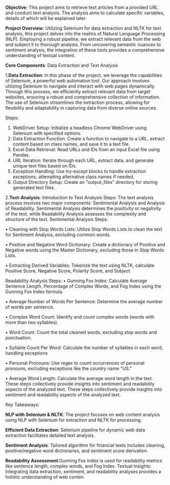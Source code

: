 **Objective**: This project aims to retrieve text articles from a provided URL and conduct text analysis. The analysis aims to calculate specific variables, details of which will be explained later. 

**Project Overview**: Utilizing Selenium for data extraction and NLTK for text analysis, this project delves into the realms of Natural Language Processing (NLP). Employing a robust pipeline, we extract relevant data from the web and subject it to thorough analysis. From uncovering semantic nuances to sentiment analysis, the integration of these tools provides a comprehensive understanding of textual content. 

**Core Components**: Data Extraction and Text Analysis

1.**Data Extraction**: In this phase of the project, we leverage the capabilities of Selenium, a powerful web automation tool. Our approach involves utilizing Selenium to navigate and interact with web pages dynamically. Through this process, we efficiently extract relevant data from target websites, ensuring a robust and comprehensive collection of information. The use of Selenium streamlines the extraction process, allowing for flexibility and adaptability in capturing data from diverse online sources. 

Steps: 
1. WebDriver Setup: Initialize a headless Chrome WebDriver using Selenium with specified options.
2. Data Extraction Function: Create a function to navigate to a URL, extract content based on class names, and save it to a text file.
3. Excel Data Retrieval: Read URLs and IDs from an input Excel file using Pandas. 
4. URL Iteration: Iterate through each URL, extract data, and generate unique text files based on IDs.
5. Exception Handling: Use try-except blocks to handle extraction exceptions, attempting alternative class names if needed.
6. Output Directory Setup: Create an "output_files" directory for storing generated text files. 




2.**Text-Analysis**: Introduction to Text Analysis
Steps: The text analysis process involves two major components: Sentimental Analysis and Analysis of Readability. Sentimental Analysis determines the positivity or negativity of the text, while Readability Analysis assesses the complexity and structure of the text. 
Sentimental Analysis Steps: 

• Cleaning with Stop Words Lists: Utilize Stop Words Lists to clean the text for Sentiment Analysis, excluding common words. 

• Positive and Negative Word Dictionary: Create a dictionary of Positive and Negative words using the Master Dictionary, excluding those in Stop Words Lists. 

• Extracting Derived Variables: Tokenize the text using NLTK, calculate Positive Score, Negative Score, Polarity Score, and Subject




Readability Analysis Steps:
   • Gunning Fox Index: Calculate Average Sentence Length, Percentage of Complex Words, and Fog Index using the Gunning Fox Index formula.
   
   • Average Number of Words Per Sentence: Determine the average number of words per sentence.
   
   • Complex Word Count: Identify and count complex words (words with more than two syllables).
   
   • Word Count: Count the total cleaned words, excluding stop words and punctuation.
   
   • Syllable Count Per Word: Calculate the number of syllables in each word, handling exceptions
   
   • Personal Pronouns: Use regex to count occurrences of personal pronouns, excluding exceptions like the country name "US." 
   
   • Average Word Length: Calculate the average word length in the text. These steps collectively provide insights into sentiment and readability aspects of the analyzed text.
 These steps collectively provide insights into sentiment and readability aspects of the analyzed text.


Key Takeaways:

  **NLP with Selenium & NLTK**: The project focuses on web content analysis using NLP with Selenium for extraction and NLTK for processing.
  
  **Efficient Data Extraction**: Selenium pipeline for dynamic web data extraction facilitates detailed text analysis.
  
  **Sentiment Analysis**: Tailored algorithm for financial texts includes cleaning, positive/negative word dictionaries, and sentiment score derivation.
  
  **Readability Assessment**:Gunning Fox Index is used for readability metrics like sentence length, complex words, and Fog Index. Textual Insights: Integrating data extraction, sentiment, and readability analyses 
   provides a holistic understanding of web conten    


